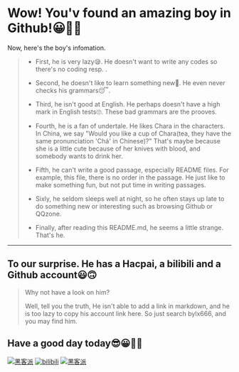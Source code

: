 # Wow! You'v found an amazing boy in Github!😀🎉🎉

Now, here's the boy's infomation.

> * First, he is very lazy😪. He doesn't want to write any codes so there's no coding resp. .
>
> * Second, he doesn't like to learn something new🤗. He even never checks his grammars😴.
>
> * Third, he isn't good at English. He perhaps doesn't have a high mark in English tests🙄. These bad grammars are the prooves.
>
> * Fourth, he is a fan of undertale. He likes Chara in the characters. In China, we say "Would you like a cup of Chara(tea, they have the same pronunciation 'Chá' in Chinese)?" That's maybe because she is a little cute because of her knives with blood, and somebody wants to drink her.
>
> * Fifth, he can't write a good passage, especially README files. For example, this file, there is no order in the passage. He just like to make something fun, but not put time in writing passages.
>
> * Sixly, he seldom sleeps well at night, so he often stays up late to do something new or interesting such as browsing Github or QQzone.
>
> * Finally, after reading this README.md, he seems a little strange. That's he.

---

## To our surprise. He has a Hacpai, a bilibili and a Github account😃🙃

>Why not have a look on him?
>
>Well, tell you the truth, He isn't able to add a link in markdown, and he is too lazy to copy his account link here. So just search bylx666, and you may find him.

## Have a good day today😎😀🎉🎉

[![黑客派](https://cdn.jsdelivr.net/gh/Bylx666/pic/hacpai-128.png)](https://hacpai.com/member/bylx)
[![bilibili](https://cdn.jsdelivr.net/gh/Bylx666/pic/e62b6b095ef38dfb742687f11e4b570dde420b5d.png)](https://space.bilibili.com/525849858)
[![黑客派](https://cdn.jsdelivr.net/gh/Bylx666/pic/githubg.png)](https://github.com/Bylx666)

<!--
**Bylx666/bylx666** is a ✨ _special_ ✨ repository because its `README.md` (this file) appears on your GitHub profile.

Here are some ideas to get you started:

- 🔭 I’m currently working on ...
- 🌱 I’m currently learning ...
- 👯 I’m looking to collaborate on ...
- 🤔 I’m looking for help with ...
- 💬 Ask me about ...
- 📫 How to reach me: ...
- 😄 Pronouns: ...
- ⚡ Fun fact: ...
-->
